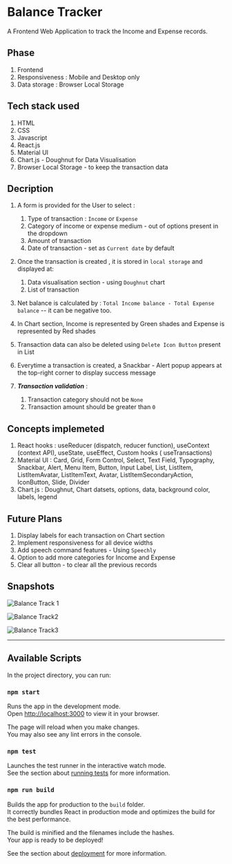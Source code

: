 # Balance Tracker 
A Frontend Web Application to track the Income and Expense records.

## Phase

1. Frontend
2. Responsiveness : Mobile and Desktop only
3. Data storage : Browser Local Storage

## Tech stack used 

1. HTML
2. CSS
3. Javascript
4. React.js
5. Material UI
6. Chart.js - Doughnut for Data Visualisation
7. Browser Local Storage - to keep the transaction data

## Decription

1. A form is provided for the User to select :

   1. Type of transaction : `Income` or `Expense`
   2. Category of income or expense medium - out of options present in the dropdown
   3. Amount of transaction
   4. Date of transaction - set as `Current date` by default
   
2. Once the transaction is created , it is stored in `local storage` and displayed at:

   1. Data visualisation section - using `Doughnut` chart
   2. List of transaction
   
3. Net balance is calculated by : `Total Income balance - Total Expense balance` 
   -- it can be negative too.
   
4. In Chart section, Income is represented by Green shades and Expense is represented by Red shades

5. Transaction data can also be deleted using `Delete Icon Button` present in List

6. Everytime a transaction is created, a Snackbar - Alert popup appears at the top-right corner to display success message

7.  ***Transaction validation*** : 

    1. Transaction category should not be `None`
    2. Transaction amount should be greater than `0`

## Concepts implemeted

1. React hooks : useReducer (dispatch, reducer function), useContext (context API), useState, useEffect, Custom hooks ( useTransactions)
2. Material UI : Card, Grid, Form Control, Select, Text Field, Typography, Snackbar, Alert, Menu Item, Button, Input Label, List, ListItem, ListItemAvatar, ListItemText, Avatar, ListItemSecondaryAction, IconButton, Slide, Divider
3. Chart.js : Doughnut, Chart datsets, options, data, background color, labels, legend

## Future Plans

1. Display labels for each transaction on Chart section
2. Implement responsiveness for all device widths
3. Add speech command features - Using `Speechly`
4. Option to add more categories for Income and Expense
5. Clear all button - to clear all the previous records

## Snapshots

![Balance Track 1](https://user-images.githubusercontent.com/39863626/226024804-1bd4e9d8-add6-488a-bbd0-fd3542b00ec9.png)

![Balance Track2](https://user-images.githubusercontent.com/39863626/226024902-4cd9e6ea-44e6-475e-a0b2-06d40d457e28.png)

![Balance Track3](https://user-images.githubusercontent.com/39863626/226024961-7fc5e25d-0211-4ab7-a792-8bce441adee3.png)


***************************************************************************************


## Available Scripts

In the project directory, you can run:

### `npm start`

Runs the app in the development mode.\
Open [http://localhost:3000](http://localhost:3000) to view it in your browser.

The page will reload when you make changes.\
You may also see any lint errors in the console.

### `npm test`

Launches the test runner in the interactive watch mode.\
See the section about [running tests](https://facebook.github.io/create-react-app/docs/running-tests) for more information.

### `npm run build`

Builds the app for production to the `build` folder.\
It correctly bundles React in production mode and optimizes the build for the best performance.

The build is minified and the filenames include the hashes.\
Your app is ready to be deployed!

See the section about [deployment](https://facebook.github.io/create-react-app/docs/deployment) for more information.


